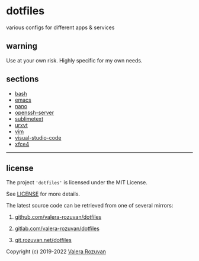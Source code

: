 # dotfiles

various configs for different apps & services

## warning

Use at your own risk. Highly specific for my own needs.

## sections

- [bash](./bash)
- [emacs](./emacs)
- [nano](./nano)
- [openssh-server](openssh-server)
- [sublimetext](./sublimetext)
- [urxvt](./urxvt)
- [vim](./vim)
- [visual-studio-code](./visual-studio-code)
- [xfce4](./xfce4)

---

## license

The project `'dotfiles'` is licensed under the MIT License.

See [LICENSE](./LICENSE) for more details.

The latest source code can be retrieved from one of several mirrors:

1. [github.com/valera-rozuvan/dotfiles](https://github.com/valera-rozuvan/dotfiles)

2. [gitlab.com/valera-rozuvan/dotfiles](https://gitlab.com/valera-rozuvan/dotfiles)

3. [git.rozuvan.net/dotfiles](https://git.rozuvan.net/dotfiles)

Copyright (c) 2019-2022 [Valera Rozuvan](https://valera.rozuvan.net/)

